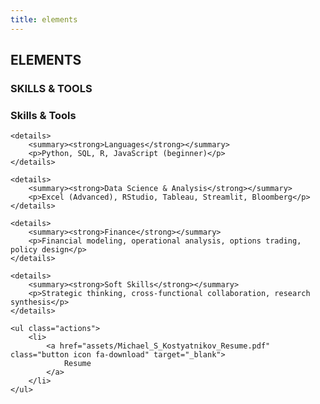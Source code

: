 ```yaml
---
title: elements
---
```


<h2>ELEMENTS</h2>
<p style="text-align: center;"><i class="fas fa-star" style="font-size: 24px;"></i></p>
<h3 class="major">SKILLS & TOOLS</h3>

<section>
	<h3 class="major">Skills & Tools</h3>

	<details>
		<summary><strong>Languages</strong></summary>
		<p>Python, SQL, R, JavaScript (beginner)</p>
	</details>

	<details>
		<summary><strong>Data Science & Analysis</strong></summary>
		<p>Excel (Advanced), RStudio, Tableau, Streamlit, Bloomberg</p>
	</details>

	<details>
		<summary><strong>Finance</strong></summary>
		<p>Financial modeling, operational analysis, options trading, policy design</p>
	</details>

	<details>
		<summary><strong>Soft Skills</strong></summary>
		<p>Strategic thinking, cross-functional collaboration, research synthesis</p>
	</details>

	<ul class="actions">
		<li>
			<a href="assets/Michael_S_Kostyatnikov_Resume.pdf" class="button icon fa-download" target="_blank">
				Resume
			</a>
		</li>
	</ul>
</section>
